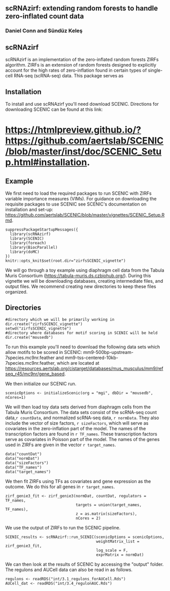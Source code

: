 
## scRNAzirf: extending random forests to handle zero-inflated count data

<!-- badges: start -->
### Daniel Conn and S&#252;nd&#252;z Kele&#351;
<!-- badges: end -->

## scRNAzirf

scRNAzirf is an implementation of the zero-inflated random forests ZIRFs
algorithm. ZIRFs is an extension of random forests designed to explicitly
account for the high rates of zero-inflation found in certain types of
single-cell RNA-seq (scRNA-seq) data. This package serves as

## Installation
To install and use scRNAzirf you'll need download SCENIC. Directions for downloading
SCENIC can be found at this link:
# https://htmlpreview.github.io/?https://github.com/aertslab/SCENIC/blob/master/inst/doc/SCENIC_Setup.html#installation.

## Example

We first need to load the required packages to run SCENIC with ZIRFs variable importance measures
(VIMs). For guidance on downloading the requisite packages to use SCENIC see SCENIC's
documentation on installation and set-up:
https://github.com/aertslab/SCENIC/blob/master/vignettes/SCENIC_Setup.Rmd.
```{r setup}
suppressPackageStartupMessages({
  library(scRNAzirf)
  library(SCENIC)
  library(foreach)
  library(BiocParallel)
  library(doMC)
})
knitr::opts_knit$set(root.dir="zirfsSCENIC_vignette")
```

We will go through a toy example using diaphragm cell data from the Tabula Muris Consortium
(https://tabula-muris.ds.czbiohub.org/). During this vignette we will be downloading databases,
creating intermediate files, and output files. We recommend creating new directories to keep
these files organized.

## Directories
```{r dirsetup, eval = FALSE}
#directory which we will be primarily working in
dir.create("zirfsSCENIC_vignette")
setwd("zirfsSCENIC_vignette")
#directory where databases for motif scoring in SCENIC will be held
dir.create("mousedb")
```

To run this example you'll need to download the following data sets which allow motifs to be 
scored in SCENIC: mm9-500bp-upstream-7species.mc9nr.feather and mm9-tss-centered-10kb-7species.mc9nr.feather,
which are located at https://resources.aertslab.org/cistarget/databases/mus_musculus/mm9/refseq_r45/mc9nr/gene_based.

We then initialize our SCENIC run. 
```{r}
scenicOptions <- initializeScenic(org = "mgi", dbDir = "mousedb",  nCores=1)
```

We will then load toy data sets derived from diaphragm cells from the Tabula Muris Consortium.
The data sets consist of the scRNA-seq count data,`r countData`, and normalized
scRNA-seq data, `r normData`.
They also include the vector of size factors, `r sizeFactors`, which will serve
as covariates in the zero-inflation part of the model.
The names of the transcription factors are found in `r TF_names`. These 
transcription factors serve as covariates in Poisson part of the model.
The names of the genes used in ZIRFs are given in the vector `r target_names`.
```{r load_toy_data, eval = TRUE}
data("countDat")
data("normDat")
data("sizeFactors")
data("TF_names")
data("target_names")
```
We then fit ZIRFs using TFs as covariates and gene expression as the outcome.
We do this for all genes in `r target_names`.
```{r run_zirf_genie3, eval = TRUE}
zirf_genie3_fit <- zirf_genie3(normDat, countDat, regulators = TF_names,
                               targets = union(target_names, TF_names),
                               z = as.matrix(sizeFactors),
                               nCores = 2)
```

We use the output of ZIRFs to run the SCENIC pipeline.
```{r run_SCENIC}
SCENIC_results <- scRNAzirf::run_SCENIC(scenicOptions = scenicOptions,
                                        weightMatrix_list = zirf_genie3_fit,
                                        log_scale = F,
                                        exprMatrix = normDat)
```

We can then look at the results of SCENIC by accessing the "output" folder.
The regulons and AUCell data can also be read in as follows. 
```{r extract_AUCell}
regulons <- readRDS("int/3.1_regulons_forAUCell.Rds")
AUCell_dat <- readRDS("int/3.4_regulonAUC.Rds")
```
